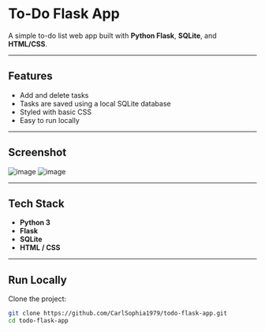 # To-Do Flask App

A simple to-do list web app built with **Python Flask**, **SQLite**, and **HTML/CSS**.

---

## Features

- Add and delete tasks
- Tasks are saved using a local SQLite database
- Styled with basic CSS
- Easy to run locally

---

## Screenshot

![image](https://github.com/user-attachments/assets/b659f442-f32b-410f-94c6-82d8540bd714)
![image](https://github.com/user-attachments/assets/1b6284c8-928c-4b4d-8268-90597a198d6d)


---

## Tech Stack

- **Python 3**
- **Flask**
- **SQLite**
- **HTML / CSS**

---

## Run Locally

Clone the project:

```bash
git clone https://github.com/CarlSophia1979/todo-flask-app.git
cd todo-flask-app

